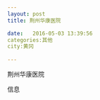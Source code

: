 ```yaml
--- 
layout: post 
title: 荆州华康医院

date:   2016-05-03 13:39:56 
categories:其他  
city:黄冈
  
--- 
```

   
荆州华康医院

信息

